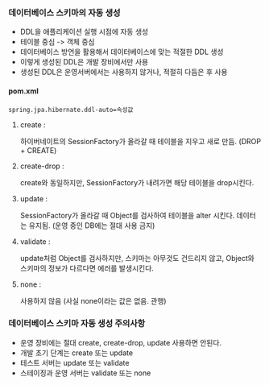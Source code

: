 ### 데이터베이스 스키마의 자동 생성

- DDL을 애플리케이션 실행 시점에 자동 생성 
- 테이블 중심 -> 객체 중심 
- 데이터베이스 방언을 활용해서 데이터베이스에 맞는 적절한 DDL 생성 
- 이렇게 생성된 DDL은 개발 장비에서만 사용 
- 생성된 DDL은 운영서버에서는 사용하지 않거나, 적절히 다듬은 후 사용



#### pom.xml

```properties
spring.jpa.hibernate.ddl-auto=속성값
```

1. create : 

   하이버네이트의 SessionFactory가 올라갈 때 테이블을 지우고 새로 만듬. (DROP + CREATE)

2. create-drop :

   create와 동일하지만, SessionFactory가 내려가면 해당 테이블을 drop시킨다.

3. update : 

   SessionFactory가 올라갈 때 Object를 검사하여 테이블을 alter 시킨다. 데이터는 유지됨. (운영 중인 DB에는 절대 사용 금지)

4. validate : 

   update처럼 Object를 검사하지만, 스키마는 아무것도 건드리지 않고, Object와 스키마의 정보가 다르다면 에러를 발생시킨다.

5. none : 

    사용하지 않음 (사실 none이라는 값은 없음. 관행)



### 데이터베이스 스키마 자동 생성 주의사항

- 운영 장비에는 절대 create, create-drop, update 사용하면 안된다. 
- 개발 초기 단계는 create 또는 update 
- 테스트 서버는 update 또는 validate 
- 스테이징과 운영 서버는 validate 또는 none